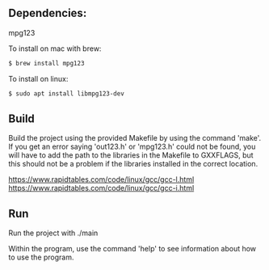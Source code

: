 <h2>Dependencies:</h2>
mpg123</br>

To install on mac with brew:</br>

```bash
$ brew install mpg123
```

To install on linux:

```bash
$ sudo apt install libmpg123-dev
```

<h2>Build</h2>
Build the project using the provided Makefile by using the command 'make'.
If you get an error saying 'out123.h' or 'mpg123.h' could not be found, you will have to add the path to the libraries in the Makefile to GXXFLAGS, but this should not be a problem if the libraries installed in the correct location.

https://www.rapidtables.com/code/linux/gcc/gcc-l.html
https://www.rapidtables.com/code/linux/gcc/gcc-i.html

<h2>Run</h2>
Run the project with ./main

Within the program, use the command 'help' to see information about how to use the program.
